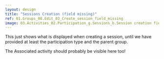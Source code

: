 ```yaml
---
layout: design
title: "Sessions Creation (field missing)"
ref: 01.Groups_08.Edit_03_Create_session_field_missing
image: 03.Activities_02.Participation_g.Sessions_b.Session creation field missing.png
---
```


This just shows what is displayed when creating a session, until we have provided at least the participation type and the parent group.

The Associated activity should probably be visible here too!